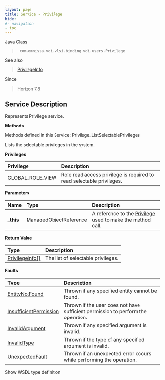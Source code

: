 ```yaml
---
layout: page
title: Service - Privilege
hide:
#- navigation
- toc
---
```








Java Class
> ` com.omnissa.vdi.vlsi.binding.vdi.users.Privilege`

See also
> [PrivilegeInfo](vdi.users.Privilege.PrivilegeInfo.md)

Since
> Horizon 7.8





## Service Description

Represents Privilege service.

**Methods**

Methods defined in this Service:
Privilege_ListSelectablePrivileges




Lists the selectable privileges in the system.

**Privileges**

Privilege | Description
:---|:---
GLOBAL_ROLE_VIEW|  Role read access privilege is required to read selectable privileges.



**Parameters**

 Name | Type | Description
:---|:---|:---
**_this**| [ManagedObjectReference](vmodl.ManagedObjectReference.md)|  A reference to the [Privilege](vdi.users.Privilege.md) used to make the method call.



**Return Value**

Type | Description
:---|:---
[PrivilegeInfo[]](vdi.users.Privilege.PrivilegeInfo.md)| The list of selectable privileges.



**Faults**

Type | Description
:---|:---
[EntityNotFound](vdi.fault.EntityNotFound.md)| Thrown if any specified entity cannot be found.
[InsufficientPermission](vdi.fault.InsufficientPermission.md)| Thrown if the user does not have sufficient permission to perform the operation.
[InvalidArgument](vdi.fault.InvalidArgument.md)| Thrown if any specified argument is invalid.
[InvalidType](vdi.fault.InvalidType.md)| Thrown if the type of any specified argument is invalid.
[UnexpectedFault](vdi.fault.UnexpectedFault.md)| Thrown if an unexpected error occurs while performing the operation.

Show WSDL type definition












 
